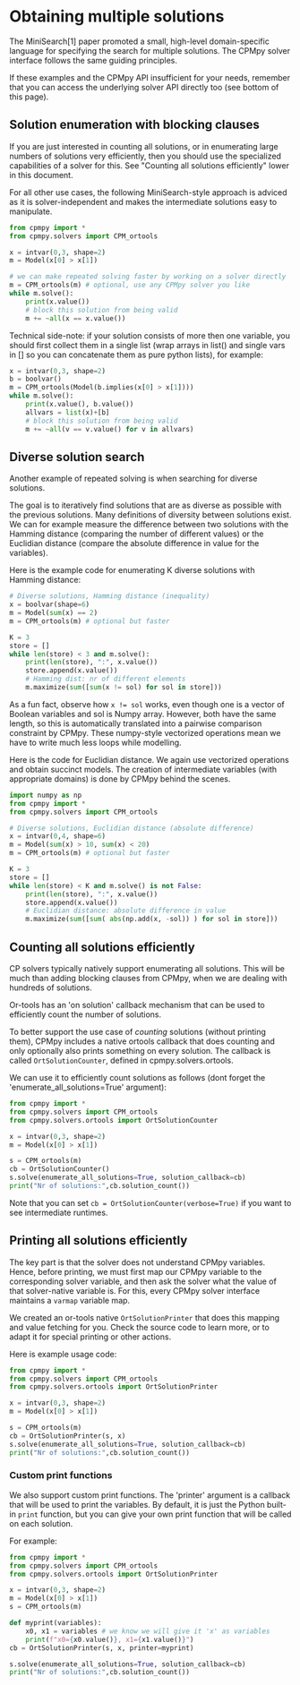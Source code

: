 # Obtaining multiple solutions

The MiniSearch[1] paper promoted a small, high-level domain-specific language for specifying the search for multiple solutions. The CPMpy solver interface follows the same guiding principles. 

If these examples and the CPMpy API insufficient for your needs, remember that you can access the underlying solver API directly too (see bottom of this page).

## Solution enumeration with blocking clauses
If you are just interested in counting all solutions, or in enumerating large numbers of solutions very efficiently, then you should use the specialized capabilities of a solver for this. See "Counting all solutions efficiently" lower in this document.

For all other use cases, the following MiniSearch-style approach is adviced as it is solver-independent and makes the intermediate solutions easy to manipulate.

```python
from cpmpy import *
from cpmpy.solvers import CPM_ortools

x = intvar(0,3, shape=2)
m = Model(x[0] > x[1])

# we can make repeated solving faster by working on a solver directly
m = CPM_ortools(m) # optional, use any CPMpy solver you like
while m.solve():
    print(x.value())
    # block this solution from being valid
    m += ~all(x == x.value())
```

Technical side-note: if your solution consists of more then one variable, you should first collect them in a single list (wrap arrays in list() and single vars in [] so you can concatenate them as pure python lists), for example:
```python
x = intvar(0,3, shape=2)
b = boolvar()
m = CPM_ortools(Model(b.implies(x[0] > x[1])))
while m.solve():
    print(x.value(), b.value())
    allvars = list(x)+[b]
    # block this solution from being valid
    m += ~all(v == v.value() for v in allvars)
```


## Diverse solution search
Another example of repeated solving is when searching for diverse solutions.

The goal is to iteratively find solutions that are as diverse as possible with the previous solutions. Many definitions of diversity between solutions exist. We can for example measure the difference between two solutions with the Hamming distance (comparing the number of different values) or the Euclidian distance (compare the absolute difference in value for the variables).

Here is the example code for enumerating K diverse solutions with Hamming distance:

```python
# Diverse solutions, Hamming distance (inequality)
x = boolvar(shape=6)
m = Model(sum(x) == 2)
m = CPM_ortools(m) # optional but faster

K = 3
store = []
while len(store) < 3 and m.solve():
    print(len(store), ":", x.value())
    store.append(x.value())
    # Hamming dist: nr of different elements
    m.maximize(sum([sum(x != sol) for sol in store]))
```

As a fun fact, observe how `x != sol` works, even though one is a vector of Boolean variables and sol is Numpy array. However, both have the same length, so this is automatically translated into a pairwise comparison constraint by CPMpy. These numpy-style vectorized operations mean we have to write much less loops while modelling.

Here is the code for Euclidian distance. We again use vectorized operations and obtain succinct models. The creation of intermediate variables (with appropriate domains) is done by CPMpy behind the scenes.

```python
import numpy as np
from cpmpy import *
from cpmpy.solvers import CPM_ortools

# Diverse solutions, Euclidian distance (absolute difference)
x = intvar(0,4, shape=6)
m = Model(sum(x) > 10, sum(x) < 20)
m = CPM_ortools(m) # optional but faster

K = 3
store = []
while len(store) < K and m.solve() is not False:
    print(len(store), ":", x.value())
    store.append(x.value())
    # Euclidian distance: absolute difference in value
    m.maximize(sum([sum( abs(np.add(x, -sol)) ) for sol in store]))
```

## Counting all solutions efficiently

CP solvers typically natively support enumerating all solutions. This will be much than adding blocking clauses from CPMpy, when we are dealing with hundreds of solutions.

Or-tools has an 'on solution' callback mechanism that can be used to efficiently count the number of solutions.

To better support the use case of _counting_ solutions (without printing them), CPMpy includes a native ortools callback that does counting and only optionally also prints something on every solution. The callback is called `OrtSolutionCounter`, defined in cpmpy.solvers.ortools.

We can use it to efficiently count solutions as follows (dont forget the 'enumerate_all_solutions=True' argument):
```python
from cpmpy import *
from cpmpy.solvers import CPM_ortools
from cpmpy.solvers.ortools import OrtSolutionCounter

x = intvar(0,3, shape=2)
m = Model(x[0] > x[1])

s = CPM_ortools(m)
cb = OrtSolutionCounter()
s.solve(enumerate_all_solutions=True, solution_callback=cb)
print("Nr of solutions:",cb.solution_count())
```

Note that you can set `cb = OrtSolutionCounter(verbose=True)` if you want to see intermediate runtimes.

## Printing all solutions efficiently

The key part is that the solver does not understand CPMpy variables. Hence, before printing, we must first map our CPMpy variable to the corresponding solver variable, and then ask the solver what the value of that solver-native variable is. For this, every CPMpy solver interface maintains a `varmap` variable map.

We created an or-tools native `OrtSolutionPrinter` that does this mapping and value fetching for you. Check the source code to learn more, or to adapt it for special printing or other actions.

Here is example usage code:
```python
from cpmpy import *
from cpmpy.solvers import CPM_ortools
from cpmpy.solvers.ortools import OrtSolutionPrinter

x = intvar(0,3, shape=2)
m = Model(x[0] > x[1])

s = CPM_ortools(m)
cb = OrtSolutionPrinter(s, x)
s.solve(enumerate_all_solutions=True, solution_callback=cb)
print("Nr of solutions:",cb.solution_count())
```

### Custom print functions

We also support custom print functions. The 'printer' argument is a callback that will be used to print the variables. By default, it is just the Python built-in `print` function, but you can give your own print function that will be called on each solution.

For example:

```python
from cpmpy import *
from cpmpy.solvers import CPM_ortools
from cpmpy.solvers.ortools import OrtSolutionPrinter

x = intvar(0,3, shape=2)
m = Model(x[0] > x[1])
s = CPM_ortools(m)

def myprint(variables):
    x0, x1 = variables # we know we will give it 'x' as variables
    print(f"x0={x0.value()}, x1={x1.value()}")
cb = OrtSolutionPrinter(s, x, printer=myprint)

s.solve(enumerate_all_solutions=True, solution_callback=cb)
print("Nr of solutions:",cb.solution_count())
```

